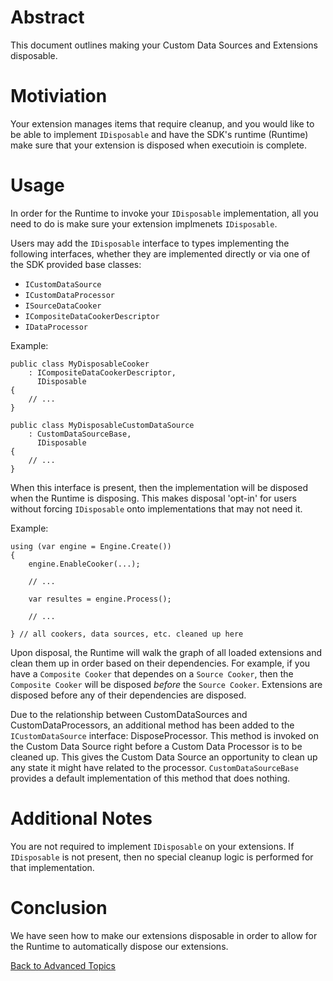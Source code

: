 # Abstract

This document outlines making your Custom Data Sources and Extensions
disposable.

# Motiviation

Your extension manages items that require cleanup, and you would like to be
able to implement `IDisposable` and have the SDK's runtime (Runtime) make sure
that your extension is disposed when executioin is complete.

# Usage

In order for the Runtime to invoke your `IDisposable` implementation, all you
need to do is make sure your extension implmenets `IDisposable`.

Users may add the `IDisposable` interface to types implementing the following
interfaces, whether they are implemented directly or via one of the SDK 
provided base classes:
- `ICustomDataSource`
- `ICustomDataProcessor`
- `ISourceDataCooker`
- `ICompositeDataCookerDescriptor`
- `IDataProcessor`

Example:
````
public class MyDisposableCooker
    : ICompositeDataCookerDescriptor,
      IDisposable
{
    // ...
}

public class MyDisposableCustomDataSource
    : CustomDataSourceBase,
      IDisposable
{
    // ...
}
````

When this interface is present, then the implementation will be disposed when
the Runtime is disposing. This makes disposal 'opt-in' for users without forcing
`IDisposable` onto implementations that may not need it.

Example:
````
using (var engine = Engine.Create())
{
    engine.EnableCooker(...);

    // ...

    var resultes = engine.Process();

    // ...

} // all cookers, data sources, etc. cleaned up here
````

Upon disposal, the Runtime will walk the graph of all loaded extensions and
clean them up in order based on their dependencies. For example, if you have
a `Composite Cooker` that dependes on a `Source Cooker`, then the `Composite
Cooker` will be disposed _before_ the `Source Cooker`. Extensions are disposed
before any of their dependencies are disposed.

Due to the relationship between CustomDataSources and CustomDataProcessors, an 
additional method has been added to the `ICustomDataSource` interface:
DisposeProcessor. This method is invoked on the Custom Data Source right before
a Custom Data Processor is to be cleaned up. This gives the Custom Data Source
an opportunity to clean up any state it might have related to the processor.
`CustomDataSourceBase` provides a default implementation of this method that
does nothing.

# Additional Notes

You are not required to implement `IDisposable` on your extensions. If 
`IDisposable` is not present, then no special cleanup logic is performed for
that implementation.

# Conclusion

We have seen how to make our extensions disposable in order to allow for the
Runtime to automatically dispose our extensions.

[Back to Advanced Topics](Overview.md)
